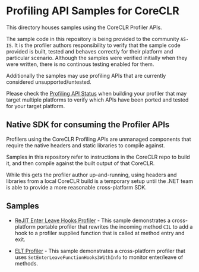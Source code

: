 # Profiling API Samples for CoreCLR

This directory houses samples using the CoreCLR Profiler APIs.

The sample code in this repository is being provided to the community `AS-IS`. It is the profiler authors responsibility to verify that the sample code provided is built, tested and behaves correctly for their platform and particular scenario. Although the samples were verified initially when they were written, there is no continous testing enabled for them.

Additionally the samples may use profiling APIs that are currently considered unsupported/untested.

Please check the [Profiling API Status](https://github.com/dotnet/coreclr/tree/master/Documentation/project-docs/profiling-api-status.md) when building your profiler that may target multiple platforms to verify which APIs have been ported and tested for your target platform.

## Native SDK for consuming the Profiler APIs

Profilers using the CoreCLR Profiling APIs are unmanaged components that require the native headers and static libraries to compile against.

Samples in this repository refer to instructions in the CoreCLR repo to build it, and then compile against the built output of that CoreCLR.

While this gets the profiler author up-and-running, using headers and libraries from a local CoreCLR build is a temporary setup until the .NET team is able to provide a more reasonable cross-platform SDK.

## Samples

* [ReJIT Enter Leave Hooks Profiler](https://github.com/Microsoft/clr-samples/tree/master/ProfilingAPI/ReJITEnterLeaveHooks) - This sample demonstrates a cross-platform portable profiler that rewrites the incoming method `CIL` to add a hook to a profiler supplied function that is called at method entry and exit.

* [ELT Profiler](https://github.com/Microsoft/clr-samples/tree/master/ProfilingAPI/ELTProfiler) - This sample demonstrates a cross-platform profiler that uses `SetEnterLeaveFunctionHooks3WithInfo` to monitor enter/leave of methods.
